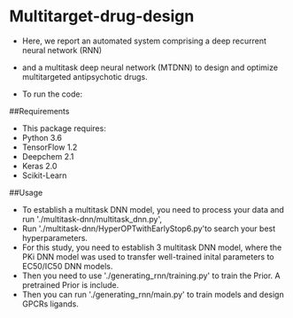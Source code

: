 # Multitarget-drug-design

* Here, we report an automated system comprising a deep recurrent neural network (RNN) 
* and a multitask deep neural network (MTDNN) to design and optimize multitargeted antipsychotic drugs. 


* To run the code:


##Requirements
* This package requires:
* Python 3.6
* TensorFlow 1.2
* Deepchem 2.1
* Keras 2.0
* Scikit-Learn

##Usage
* To establish a multitask DNN model, you need to process your data and run './multitask-dnn/multitask_dnn.py', 
* Run './multitask-dnn/HyperOPTwithEarlyStop6.py'to search your best hyperparameters.
* For this study, you need to establish 3 multitask DNN model, where the PKi DNN model was used to transfer well-trained inital parameters to EC50/IC50 DNN models.
* Then you need to use './generating_rnn/training.py' to train the Prior. A pretrained Prior is include.
* Then you can run './generating_rnn/main.py' to train models and design GPCRs ligands.
